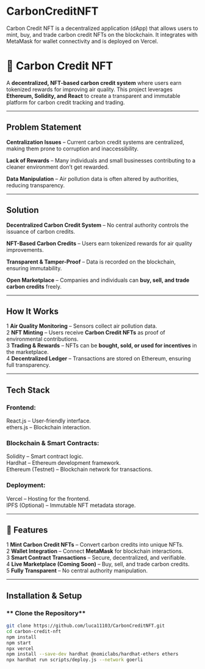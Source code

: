 # CarbonCreditNFT
Carbon Credit NFT is a decentralized application (dApp) that allows users to mint, buy, and trade carbon credit NFTs on the blockchain. It integrates with MetaMask for wallet connectivity and is deployed on Vercel.
# 🌱 Carbon Credit NFT  

A **decentralized, NFT-based carbon credit system** where users earn tokenized rewards for improving air quality. This project leverages **Ethereum, Solidity, and React** to create a transparent and immutable platform for carbon credit tracking and trading.  

---

## Problem Statement  

**Centralization Issues** – Current carbon credit systems are centralized, making them prone to corruption and inaccessibility.  

**Lack of Rewards** – Many individuals and small businesses contributing to a cleaner environment don’t get rewarded.  

**Data Manipulation** – Air pollution data is often altered by authorities, reducing transparency.  

---

## Solution  

**Decentralized Carbon Credit System** – No central authority controls the issuance of carbon credits.  

**NFT-Based Carbon Credits** – Users earn tokenized rewards for air quality improvements.  

**Transparent & Tamper-Proof** – Data is recorded on the blockchain, ensuring immutability.  

**Open Marketplace** – Companies and individuals can **buy, sell, and trade carbon credits** freely.  

---

## How It Works  

1️ **Air Quality Monitoring** – Sensors collect air pollution data.  
2️ **NFT Minting** – Users receive **Carbon Credit NFTs** as proof of environmental contributions.  
3️ **Trading & Rewards** – NFTs can be **bought, sold, or used for incentives** in the marketplace.  
4️ **Decentralized Ledger** – Transactions are stored on Ethereum, ensuring full transparency.  

---

## Tech Stack  

### **Frontend:**  
 React.js – User-friendly interface.  
 ethers.js – Blockchain interaction.  

### **Blockchain & Smart Contracts:**  
 Solidity – Smart contract logic.  
 Hardhat – Ethereum development framework.  
 Ethereum (Testnet) – Blockchain network for transactions.  

### **Deployment:**  
 Vercel – Hosting for the frontend.  
 IPFS (Optional) – Immutable NFT metadata storage.  

---

## 🌟 Features  

1 **Mint Carbon Credit NFTs** – Convert carbon credits into unique NFTs.  
2 **Wallet Integration** – Connect **MetaMask** for blockchain interactions.  
3 **Smart Contract Transactions** – Secure, decentralized, and verifiable.  
4 **Live Marketplace (Coming Soon)** – Buy, sell, and trade carbon credits.  
5 **Fully Transparent** – No central authority manipulation.  

---

##  Installation & Setup  

### ** Clone the Repository**  
```bash
git clone https://github.com/luca11103/CarbonCreditNFT.git
cd carbon-credit-nft
npm install
npm start
npx vercel
npm install --save-dev hardhat @nomiclabs/hardhat-ethers ethers
npx hardhat run scripts/deploy.js --network goerli

